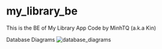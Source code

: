 # my_library_be
This is the BE of My Library App
Code by MinhTQ (a.k.a Kin)

Database Diagrams
![database_diagrams](https://github.com/kin47/my_library_be/assets/34891456/a14b0587-382f-46a2-bcdd-1fb4e0e779ed)
